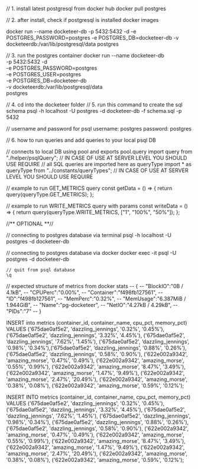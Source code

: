 // 1. install latest postgresql from docker hub
docker pull postgres

// 2. after install, check if postgresql is installed
docker images

docker run --name docketeer-db -p 5432:5432 -d -e POSTGRES_PASSWORD=postgres -e POSTGRES_DB=docketeer-db -v docketeerdb:/var/lib/postgresql/data postgres

// 3. run the postgres container
docker run --name docketeer-db \
 -p 5432:5432 -d \
 -e POSTGRES_PASSWORD=postgres \
 -e POSTGRES_USER=postgres \
 -e POSTGRES_DB=docketeer-db \
 -v docketeerdb:/var/lib/postgresql/data \
postgres

// 4. cd into the docketeer folder
// 5. run this command to create the sql schema
psql -h localhost -U postgres -d docketeer-db -f schema.sql -p 5432

// username and password for psql
username: postgres
password: postgres

// 6. how to run queries and add queries to your local psql DB

// connects to local DB using pool and exports pool.query
import query from "./helper/psqlQuery";                   // IN CASE OF USE AT SERVER LEVEL YOU SHOULD USE REQUIRE
// all SQL queries are imported here as queryType
import * as queryType from "../constants/queryTypes";     // IN CASE OF USE AT SERVER LEVEL YOU SHOULD USE REQUIRE

// example to run GET_METRICS query
const getData = () => {
return query(queryType.GET_METRICS);
};

// example to run WRITE_METRICS query with params
const writeData = () => {
return query(queryType.WRITE_METRICS, ["1", "100%", "50%"]);
};

//** OPTIONAL **//

// connecting to postgres database via terminal
psql -h localhost -U postgres -d docketeer-db

// connecting to postgres database via docker
docker exec -it <container-id> psql -U postgres -d docketeer-db

    // quit from psql database
    \q
    
// expected structure of metrics from docker stats
-- {
-- "BlockIO":"0B / 4.1kB",
-- "CPUPerc":"0.00%",
-- "Container":"f498fb127561",
-- "ID":"f498fb127561",
-- "MemPerc":"0.32%",
-- "MemUsage":"6.387MiB / 1.944GiB",
-- "Name":"pg-docketeer",
-- "NetIO":"4.27kB / 4.29kB",
-- "PIDs":"7"
-- }

INSERT into metrics (container_id, container_name, cpu_pct, memory_pct) VALUES ('675dae0af5e2', 'dazzling_jennings', '0.32%', '0.45%'), ('675dae0af5e2', ‘dazzling_jennings’, '3.32%', '4.45%'), ('675dae0af5e2', ‘dazzling_jennings’, '7.62%', '1.45%'), ('675dae0af5e2', ‘dazzling_jennings’, '0.98%', '0.34%'),('675dae0af5e2', ‘dazzling_jennings’, '0.88%', '0.26%'), ('675dae0af5e2', ‘dazzling_jennings’, '0.58%', '0.90%'), ('622e002a9342', 'amazing_morse', '0.47%', '0.49%'), ('622e002a9342', 'amazing_morse', '0.55%', '0.99%'), ('622e002a9342', 'amazing_morse', '8.47%', '3.49%'), ('622e002a9342', 'amazing_morse', '1.47%', '9.49%'), ('622e002a9342', 'amazing_morse', '2.47%', '20.49%'), ('622e002a9342', 'amazing_morse', '0.38%', '0.08%'), ('622e002a9342', 'amazing_morse', '0.59%', '0.12%');

INSERT INTO
metrics (container_id, container_name, cpu_pct, memory_pct)
VALUES
('675dae0af5e2', 'dazzling_jennings', '0.32%', '0.45%'),
('675dae0af5e2', 'dazzling_jennings', '3.32%', '4.45%'),
('675dae0af5e2', 'dazzling_jennings', '7.62%', '1.45%'),
('675dae0af5e2', 'dazzling_jennings', '0.98%', '0.34%'),
('675dae0af5e2', 'dazzling_jennings', '0.88%', '0.26%'),
('675dae0af5e2', 'dazzling_jennings', '0.58%', '0.90%'),
('622e002a9342', 'amazing_morse', '0.47%', '0.49%'),
('622e002a9342', 'amazing_morse', '0.55%', '0.99%'),
('622e002a9342', 'amazing_morse', '8.47%', '3.49%'),
('622e002a9342', 'amazing_morse', '1.47%', '9.49%'),
('622e002a9342', 'amazing_morse', '2.47%', '20.49%'),
('622e002a9342', 'amazing_morse', '0.38%', '0.08%'),
('622e002a9342', 'amazing_morse', '0.59%', '0.12%');
